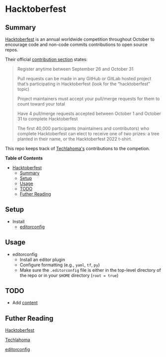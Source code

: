 # Hacktoberfest

## Summary
[Hacktoberfest](https://hacktoberfest.com/) is an annual worldwide competition throughout October to encourage code and non-code commits contributions to open source repos.

Their official [contribution section](https://hacktoberfest.com/participation/#contributors) states:
> Register anytime between September 26 and October 31
> 
> Pull requests can be made in any GitHub or GitLab hosted project that’s participating in Hacktoberfest (look for the “hacktoberfest” topic)
> 
> Project maintainers must accept your pull/merge requests for them to count toward your total
> 
> Have 4 pull/merge requests accepted between October 1 and October 31 to complete Hacktoberfest
> 
> The first 40,000 participants (maintainers and contributors) who complete Hacktoberfest can elect to receive one of two prizes: a tree planted in their name, or the Hacktoberfest 2022 t-shirt.

This repo keeps track of [Techlahoma's](https://www.techlahoma.org/) contributions to the competion.


**Table of Contents**
* [Hacktoberfest](#hacktoberfest)
  * [Summary](#summary)
  * [Setup](#setup)
  * [Usage](#usage)
  * [TODO](#todo)
  * [Futher Reading](#futher-reading)

## Setup

* Install
    * [editorconfig](https://editorconfig.org/#download)

## Usage

* editorconfig
    * Install an editor plugin
    * Configure formatting (e.g., `yaml`, `tf`, `py`)
    * Make sure the `.editorconfig` file is either in the top-level directory
    of the repo or in your `$HOME` directory (`root = true`)

## TODO

* Add [content](https://www.youtube.com/watch?v=i2qx5P0kQSM)

## Futher Reading

[Hacktoberfest](https://hacktoberfest.com/)

[Techlahoma](https://www.techlahoma.org/)

[editorconfig](https://editorconfig.org/)
